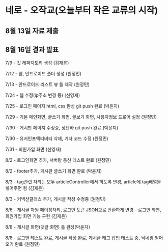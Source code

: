 # 네로 - 오작교(오늘부터 작은 교류의 시작)

## 8월 13일 자료 제출

## 8월 16일 결과 발표 

7/9 - 깃 레퍼지토리 생성 (김재윤)

7/12 - 웹, 안드로이드 폴더 생성 (원정민)

7/13 - 안드로이드 리스트 뷰 틀 제작 (원정민)

7/24 - 웹 수정(ip주소 변경 등) (신영재)

7/25 - 로그인 페이지 html, css 완성 git push 완료 (박윤지)

7/29 - 기본 메인화면, 글쓰기 화면, 글보기 화면, 사용자정보 드로어 설정 (원정민)

7/30 - 게시판 페이지 수정중, 상단바 git push 완료 (박윤지)

7/30 - 유저인포액티비티 삭제, 기타 코드 수정 (원정민)

7/31 - 회원가입 화면 (신영재)

8/2 - 로그인화면 추가, 서버랑 통신 테스트 완료 (원정민)

8/2 - footer추가, 게시판 글쓰기 화면 완료 (박윤지)

8/3 - tag관련 처리는 모두 articleController에서 하도록 변경, article에 
tag배열을 넣어주면 됨 (김재윤)

8/3 - 커넥션클래스 추가, 게시글 작성 수정중 (원정민)

8/6 - 게시글 자원 페이징처리, 로그인 토큰 JSON으로 반환하게 변경
    - 로그인 화면, 회원가입 화면 기능 구현 (김재윤)
 
8/8 - 게시글 화면(댓글 화면) 틀 완성(박윤지)
    
8/8 - 로그엔 테스트 완료, 게시글 작성 완료, 게시긑 태그 삽입 테스트 
중, 닉네임 얻어오기 완료 (원정민)
